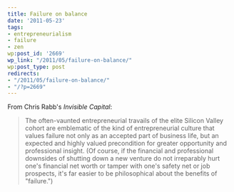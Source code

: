 ```yaml
---
title: Failure on balance
date: '2011-05-23'
tags:
- entrepreneurialism
- failure
- zen
wp:post_id: '2669'
wp_link: "/2011/05/failure-on-balance/"
wp:post_type: post
redirects:
- "/2011/05/failure-on-balance/"
- "/?p=2669"
---
```


From Chris Rabb's _Invisible Capital_:

>

> The often-vaunted entrepreneurial travails of the elite Silicon Valley cohort are emblematic of the kind of entrepreneurial culture that values failure not only as an accepted part of business life, but an expected and highly valued precondition for greater opportunity and professional insight. (Of course, if the financial and professional downsides of shutting down a new venture do not irreparably hurt one's financial net worth or tamper with one's safety net or job prospects, it's far easier to be philosophical about the benefits of "failure.")

>
